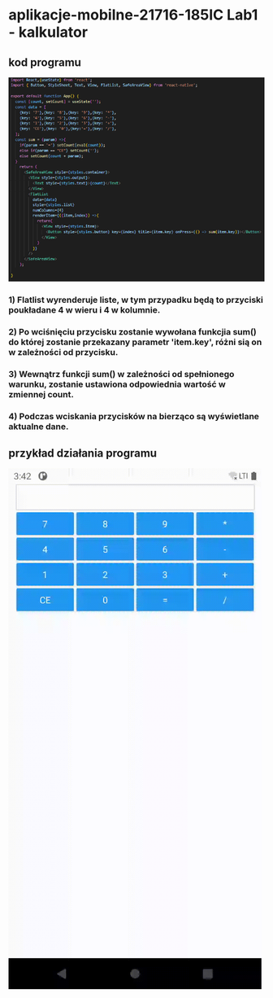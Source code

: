 # aplikacje-mobilne-21716-185IC Lab1 - kalkulator

## kod programu
![Alt Text](pliki/obraz.png)

### 1) Flatlist wyrenderuje liste, w tym przypadku będą to przyciski poukładane 4 w wieru i 4 w kolumnie.

### 2) Po wciśnięciu przycisku zostanie wywołana funkcjia sum() do której zostanie przekazany parametr 'item.key', różni sią on w zależności od przycisku.

### 3) Wewnątrz funkcji sum() w zależności od spełnionego warunku, zostanie ustawiona odpowiednia wartość w zmiennej count.

### 4) Podczas wciskania przycisków na bierząco są wyświetlane aktualne dane.

## przykład działania programu
![Alt Text](pliki/ruchome_obrazki.gif)